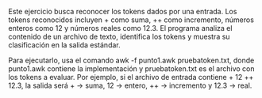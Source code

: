 
Este ejercicio busca reconocer los tokens dados por una entrada. Los tokens reconocidos incluyen + como suma, ++ como incremento, números enteros como 12 y números reales como 12.3. El programa analiza el contenido de un archivo de texto, identifica los tokens y muestra su clasificación en la salida estándar. 


Para ejecutarlo, usa el comando awk -f punto1.awk pruebatoken.txt, 
donde punto1.awk contiene la implementación y pruebatoken.txt es el archivo con los tokens a evaluar. Por ejemplo, si el archivo de entrada contiene + 12 ++ 12.3, la salida será + -> suma, 12 -> entero, ++ -> incremento y 12.3 -> real. 
